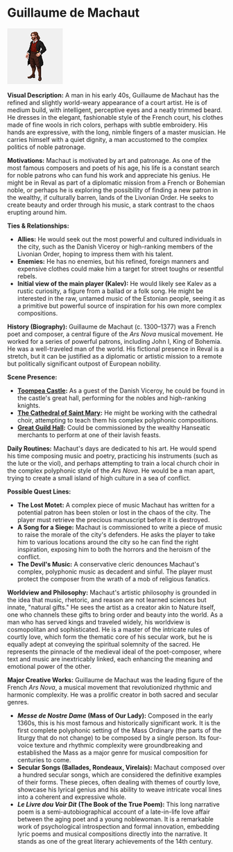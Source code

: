 # Guillaume de Machaut
![alt text](image-13.png)

**Visual Description:**
A man in his early 40s, Guillaume de Machaut has the refined and slightly world-weary appearance of a court artist. He is of medium build, with intelligent, perceptive eyes and a neatly trimmed beard. He dresses in the elegant, fashionable style of the French court, his clothes made of fine wools in rich colors, perhaps with subtle embroidery. His hands are expressive, with the long, nimble fingers of a master musician. He carries himself with a quiet dignity, a man accustomed to the complex politics of noble patronage.

**Motivations:**
Machaut is motivated by art and patronage. As one of the most famous composers and poets of his age, his life is a constant search for noble patrons who can fund his work and appreciate his genius. He might be in Reval as part of a diplomatic mission from a French or Bohemian noble, or perhaps he is exploring the possibility of finding a new patron in the wealthy, if culturally barren, lands of the Livonian Order. He seeks to create beauty and order through his music, a stark contrast to the chaos erupting around him.

**Ties & Relationships:**
*   **Allies:** He would seek out the most powerful and cultured individuals in the city, such as the Danish Viceroy or high-ranking members of the Livonian Order, hoping to impress them with his talent.
*   **Enemies:** He has no enemies, but his refined, foreign manners and expensive clothes could make him a target for street toughs or resentful rebels.
*   **Initial view of the main player (Kalev):** He would likely see Kalev as a rustic curiosity, a figure from a ballad or a folk song. He might be interested in the raw, untamed music of the Estonian people, seeing it as a primitive but powerful source of inspiration for his own more complex compositions.

**History (Biography):**
Guillaume de Machaut (c. 1300–1377) was a French poet and composer, a central figure of the *Ars Nova* musical movement. He worked for a series of powerful patrons, including John I, King of Bohemia. He was a well-traveled man of the world. His fictional presence in Reval is a stretch, but it can be justified as a diplomatic or artistic mission to a remote but politically significant outpost of European nobility.

**Scene Presence:**
*   **[Toompea Castle](../../scenes/revel_toompea/domberg/domberg.md):** As a guest of the Danish Viceroy, he could be found in the castle's great hall, performing for the nobles and high-ranking knights.
*   **[The Cathedral of Saint Mary](../../scenes/revel_toompea/cathedral_of_saint_mary/cathedral_of_saint_mary.md):** He might be working with the cathedral choir, attempting to teach them his complex polyphonic compositions.
*   **[Great Guild Hall](../../scenes/revel_north_west_quarter_merchants/great_guild_hall.md):** Could be commissioned by the wealthy Hanseatic merchants to perform at one of their lavish feasts.

**Daily Routines:**
Machaut's days are dedicated to his art. He would spend his time composing music and poetry, practicing his instruments (such as the lute or the viol), and perhaps attempting to train a local church choir in the complex polyphonic style of the *Ars Nova*. He would be a man apart, trying to create a small island of high culture in a sea of conflict.

**Possible Quest Lines:**
*   **The Lost Motet:** A complex piece of music Machaut has written for a potential patron has been stolen or lost in the chaos of the city. The player must retrieve the precious manuscript before it is destroyed.
*   **A Song for a Siege:** Machaut is commissioned to write a piece of music to raise the morale of the city's defenders. He asks the player to take him to various locations around the city so he can find the right inspiration, exposing him to both the horrors and the heroism of the conflict.
*   **The Devil's Music:** A conservative cleric denounces Machaut's complex, polyphonic music as decadent and sinful. The player must protect the composer from the wrath of a mob of religious fanatics.

**Worldview and Philosophy:**
Machaut's artistic philosophy is grounded in the idea that music, rhetoric, and reason are not learned sciences but innate, "natural gifts." He sees the artist as a creator akin to Nature itself, one who channels these gifts to bring order and beauty into the world. As a man who has served kings and traveled widely, his worldview is cosmopolitan and sophisticated. He is a master of the intricate rules of courtly love, which form the thematic core of his secular work, but he is equally adept at conveying the spiritual solemnity of the sacred. He represents the pinnacle of the medieval ideal of the poet-composer, where text and music are inextricably linked, each enhancing the meaning and emotional power of the other.

**Major Creative Works:**
Guillaume de Machaut was the leading figure of the French *Ars Nova*, a musical movement that revolutionized rhythmic and harmonic complexity. He was a prolific creator in both sacred and secular genres.
-   ***Messe de Nostre Dame*** **(Mass of Our Lady):** Composed in the early 1360s, this is his most famous and historically significant work. It is the first complete polyphonic setting of the Mass Ordinary (the parts of the liturgy that do not change) to be composed by a single person. Its four-voice texture and rhythmic complexity were groundbreaking and established the Mass as a major genre for musical composition for centuries to come.
-   **Secular Songs (Ballades, Rondeaux, Virelais):** Machaut composed over a hundred secular songs, which are considered the definitive examples of their forms. These pieces, often dealing with themes of courtly love, showcase his lyrical genius and his ability to weave intricate vocal lines into a coherent and expressive whole.
-   ***Le Livre dou Voir Dit*** **(The Book of the True Poem):** This long narrative poem is a semi-autobiographical account of a late-in-life love affair between the aging poet and a young noblewoman. It is a remarkable work of psychological introspection and formal innovation, embedding lyric poems and musical compositions directly into the narrative. It stands as one of the great literary achievements of the 14th century.

